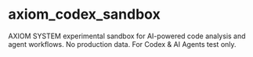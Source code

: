 # axiom_codex_sandbox
AXIOM SYSTEM experimental sandbox for AI-powered code analysis and agent workflows. No production data. For Codex &amp; AI Agents test only.

